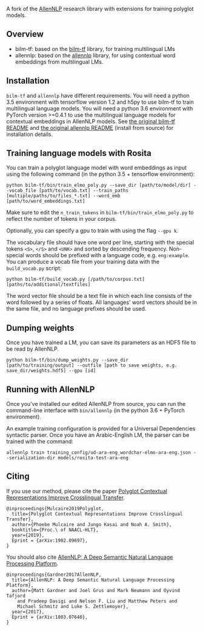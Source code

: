 A fork of the [AllenNLP](http://www.allennlp.org/) research library with extensions for training polyglot models.

## Overview

* bilm-tf: based on the [bilm-tf](https://github.com/allenai/bilm-tf) library, for training multilingual LMs
* allennlp: based on the [allennlp](https://github.com/allenai/allennlp) library, for using contextual word embeddings from multilingual LMs.

## Installation

`bilm-tf` and `allennlp` have different requirements.
You will need a python 3.5 environment with tensorflow version 1.2 and h5py to use bilm-tf to train multilingual language models.
You will need a python 3.6 environment with PyTorch version >=0.4.1 to use the multilingual language models for contextual embeddings in AllenNLP models.
See [the original bilm-tf README](https://github.com/allenai/bilm-tf/blob/master/README.md) and [the original allennlp README](https://github.com/allenai/allennlp/blob/master/README.md) (install from source) for installation details.

## Training language models with Rosita

You can train a polyglot language model with word embeddings as input using the following command (in the python 3.5 + tensorflow environment):

```
python bilm-tf/bin/train_elmo_poly.py --save_dir [path/to/model/dir] --vocab_file [path/to/vocab.txt] --train_paths [multiple/paths/to/files_*.txt] --word_emb [path/to/word_embeddings.txt]
```

Make sure to edit the `n_train_tokens` in `bilm-tf/bin/train_elmo_poly.py` to reflect the number of tokens in your corpus.

Optionally, you can specify a gpu to train with using the flag `--gpu k`.

The vocabulary file should have one word per line, starting with the special tokens `<S>`, `</S>` and `<UNK>` and sorted by descending frequency.
Non-special words should be prefixed with a language code, e.g. `eng:example`.
You can produce a vocab file from your training data with the  `build_vocab.py` script:

```
python bilm-tf/build_vocab.py [/path/to/corpus.txt] [paths/to/additional/textfiles]
```

The word vector file should be a text file in which each line consists of the word followed by a series of floats.
All languages' word vectors should be in the same file, and no language prefixes should be used.

## Dumping weights

Once you have trained a LM, you can save its parameters as an HDF5 file to be read by AllenNLP.

```
python bilm-tf/bin/dump_weights.py --save_dir [path/to/training/output] --outfile [path to save weights, e.g. save_dir/weights.hdf5] --gpu [id]
```

## Running with AllenNLP

Once you've installed our edited AllenNLP from source, you can run the command-line interface with `bin/allennlp` (in the python 3.6 + PyTorch environment).

An example training configuration is provided for a Universal Dependencies syntactic parser. Once you have an Arabic-English LM, the parser can be trained with the command:

```
allennlp train training_config/ud-ara-eng_wordchar-elmo-ara-eng.json --serialization-dir models/rosita-test-ara-eng
```

## Citing

If you use our method, please cite the paper [Polyglot Contextual Representations Improve Crosslingual Transfer](https://arxiv.org/abs/1902.09697).

```
@inproceedings{Mulcaire2019Polyglot,
  title={Polyglot Contextual Representations Improve Crosslingual Transfer},
  author={Phoebe Mulcaire and Jungo Kasai and Noah A. Smith},
  booktitle={Proc.\ of NAACL-HLT},
  year={2019},
  Eprint = {arXiv:1902.09697},
}
```

You should also cite [AllenNLP: A Deep Semantic Natural Language Processing Platform](https://www.semanticscholar.org/paper/AllenNLP%3A-A-Deep-Semantic-Natural-Language-Platform-Gardner-Grus/a5502187140cdd98d76ae711973dbcdaf1fef46d).

```
@inproceedings{Gardner2017AllenNLP,
  title={AllenNLP: A Deep Semantic Natural Language Processing Platform},
  author={Matt Gardner and Joel Grus and Mark Neumann and Oyvind Tafjord
    and Pradeep Dasigi and Nelson F. Liu and Matthew Peters and
    Michael Schmitz and Luke S. Zettlemoyer},
  year={2017},
  Eprint = {arXiv:1803.07640},
}
```
